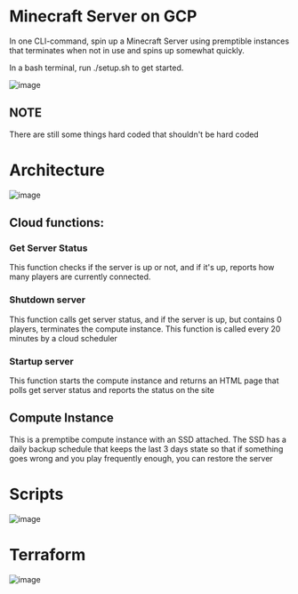 # Minecraft Server on GCP
In one CLI-command, spin up a Minecraft Server using premptible instances that terminates when not in use and spins up somewhat quickly.

In a bash terminal, run ./setup.sh to get started.

![image](https://user-images.githubusercontent.com/2086176/172011170-1ab877c7-f7d2-419e-8988-07282b905405.png)


## NOTE
There are still some things hard coded that shouldn't be hard coded


# Architecture 

![image](https://user-images.githubusercontent.com/2086176/172054722-a920470e-2a24-4d19-a9e3-3037513515ee.png)

## Cloud functions: 
### Get Server Status
This function checks if the server is up or not, and if it's up, reports how many players are currently connected.

### Shutdown server
This function calls get server status, and if the server is up, but contains 0 players, terminates the compute instance.
This function is called every 20 minutes by a cloud scheduler

### Startup server
This function starts the compute instance and returns an HTML page that polls get server status and reports the status on the site

## Compute Instance
This is a premptibe compute instance with an SSD attached.
The SSD has a daily backup schedule that keeps the last 3 days state so that if something goes wrong and you play frequently enough, you can restore the server

# Scripts
![image](https://user-images.githubusercontent.com/2086176/172058481-e1d93a31-293b-4b2a-bdc3-aad8e0f524f8.png)

# Terraform
![image](https://user-images.githubusercontent.com/2086176/172058746-9b7a6b17-e6ea-4110-bd18-674e537bc2b1.png)
